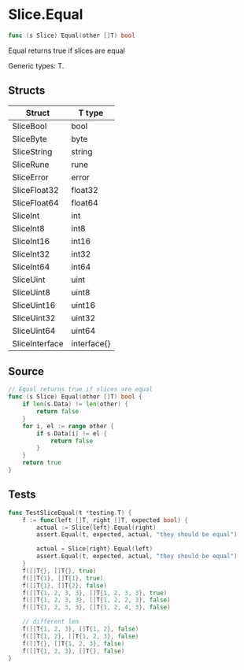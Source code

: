 # Slice.Equal

```go
func (s Slice) Equal(other []T) bool
```

Equal returns true if slices are equal

Generic types: T.

## Structs

| Struct | T type |
| ------ | ------ |
| SliceBool | bool |
| SliceByte | byte |
| SliceString | string |
| SliceRune | rune |
| SliceError | error |
| SliceFloat32 | float32 |
| SliceFloat64 | float64 |
| SliceInt | int |
| SliceInt8 | int8 |
| SliceInt16 | int16 |
| SliceInt32 | int32 |
| SliceInt64 | int64 |
| SliceUint | uint |
| SliceUint8 | uint8 |
| SliceUint16 | uint16 |
| SliceUint32 | uint32 |
| SliceUint64 | uint64 |
| SliceInterface | interface{} |

## Source

```go
// Equal returns true if slices are equal
func (s Slice) Equal(other []T) bool {
	if len(s.Data) != len(other) {
		return false
	}
	for i, el := range other {
		if s.Data[i] != el {
			return false
		}
	}
	return true
}
```

## Tests

```go
func TestSliceEqual(t *testing.T) {
	f := func(left []T, right []T, expected bool) {
		actual := Slice{left}.Equal(right)
		assert.Equal(t, expected, actual, "they should be equal")

		actual = Slice{right}.Equal(left)
		assert.Equal(t, expected, actual, "they should be equal")
	}
	f([]T{}, []T{}, true)
	f([]T{1}, []T{1}, true)
	f([]T{1}, []T{2}, false)
	f([]T{1, 2, 3, 3}, []T{1, 2, 3, 3}, true)
	f([]T{1, 2, 3, 3}, []T{1, 2, 2, 3}, false)
	f([]T{1, 2, 3, 3}, []T{1, 2, 4, 3}, false)

	// different len
	f([]T{1, 2, 3}, []T{1, 2}, false)
	f([]T{1, 2}, []T{1, 2, 3}, false)
	f([]T{}, []T{1, 2, 3}, false)
	f([]T{1, 2, 3}, []T{}, false)
}
```